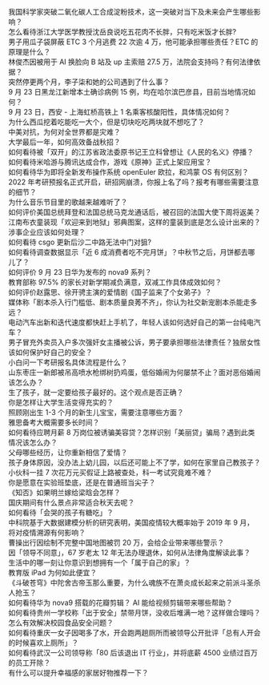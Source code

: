 我国科学家突破二氧化碳人工合成淀粉技术，这一突破对当下及未来会产生哪些影响？  
怎么看待浙江大学医学教授沈岳良说吃五花肉不长胖，只有吃米饭才长胖?  
男子用瓜子袋屏蔽 ETC 3 个月逃费 22 次逾 4 万，他可能承担哪些责任？ETC 的原理是什么？  
林俊杰因被用于 AI 换脸向 B 站及 up 主索赔 27.5 万，法院会支持吗？有何法律依据？  
突然停更两个月，李子柒和她的公司遇到了什么事？  
9 月 23 日黑龙江新增本土确诊病例 15 例，均在哈尔滨巴彦县，目前当地情况如何？  
9 月 23 日，西安 - 上海虹桥高铁上 1 名乘客核酸阳性，具体情况如何？  
为什么西瓜挖着吃能吃一大个，但是切块吃吃两块就不想吃了？  
中美对抗，为何对全世界都是灾难？  
大学最后一年，如何高效备战秋招？  
如何看待被「双开」的江苏省政法委原书记王立科曾想让《人民的名义》停播？  
如何看待米哈游与腾讯达成合作，游戏《原神》正式上架应用宝？  
如何看待华为即将全新发布操作系统 openEuler 欧拉，和鸿蒙 OS 有何区别？  
2022 年考研预报名正式开启，研招网崩溃，你报上名了吗？报考有哪些需要注意的细节？  
为什么音乐节目里的歌越来越难听了？  
如何评价美国总统拜登和法国总统马克龙通话后，被召回的法国大使下周将返美？  
江南布衣童装现「欢迎来到地狱」邪典图案，这样的童装到底是怎么设计出来的？涉事企业应该如何处理？  
如何看待 csgo 更新后沙二中路无法中门对狙?  
如何看待调查数据显示「近 6 成消费者吃不完月饼」？中秋节之后，月饼都去哪儿了？  
如何评价 9 月 23 日华为发布的 nova9 系列？  
教育部称 97.5% 的家长对新学期减负满意，双减工作具体成效如何？  
如何评价赵露思、徐开骋主演的爱情剧《国子监来了个女弟子》？  
媒体称「剧本杀入行门槛低、剧本质量良莠不齐」，你认为社交新宠剧本杀能走多远？  
电动汽车出新和迭代速度都快赶上手机了，年轻人该如何选好自己的第一台纯电汽车？  
男子冒充外卖员入户多次强奸女主播被公诉，男子要承担哪些法律责任？独居女性该如何保护好自己的安全？  
小白问一下考研报名具体流程是什么？  
山东枣庄一新郎被吊高喷水枪绑树扔鸡蛋，低俗婚闹为何屡禁不止？面对恶俗婚闹该怎么办？  
生了孩子，就一定要给孩子最好的。这个观点是否正确？  
你是怎样让大学生活变得充实的？  
照顾刚出生 1-3 个月的新生儿宝宝，需要注意哪些方面？  
雅思备考大概需要多长时间？  
如何看待应聘月薪 8 万岗位被诱骗美容贷？怎样识别「美丽贷」骗局？遇到此类情况该怎么办？  
父母哪些经历，让你重新相信了爱情？  
孩子身体原因，没办法上幼儿园，以后还可能上不了学，如何在家里自己教孩子？  
小伙科一挂 7 次花万元买假证上路被查处，科一考试究竟难不难？  
你是愿意在实验班垫底，还是在普通班当尖子？  
《知否》如果明兰嫁给梁晗会怎样？  
国庆期间有什么景点非常适合秋天去呢？  
如何看待「会哭的孩子有糖吃」？  
中科院基于大数据建模分析的研究表明，美国疫情较大概率始于 2019 年 9 月，将对疫情溯源有何影响？  
曹操出行因绘制不完整中国地图被罚 20 万，会给企业带来哪些警示？  
因「领导不同意」，67 岁老太 12 年无法办理退休，如何从法律角度解读此事？  
生活中的哪一刻让你意识到想拥有一个「属于自己的家」？  
教育版 iPad 为何如此便宜？  
《斗破苍穹》中陀舍古帝玉那么重要，为什么魂族不在萧炎成长起来之前派斗圣杀人抢玉？  
如何看待华为 nova9 搭载的花瓣剪辑？ AI 能给视频剪辑带来哪些帮助？  
如何看待贵州一学校称「出于安全」禁带月饼，没收后堆满一地？这样做合理吗？怎么有效解决校园食品安全问题？  
如何看待重庆一女子因喝多了水，开会跑两趟厕所而被领导公开批评「总有人开会的时候喜欢上厕所」？  
如何看待武汉一公司领导称「80 后该退出 IT 行业」，并将底薪 4500 业绩过百万的员工开除？  
有什么可以提升幸福感的家居好物推荐一下？  

